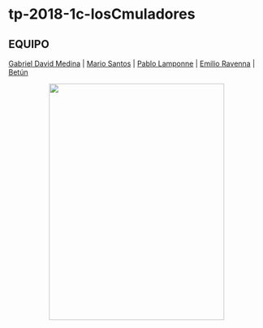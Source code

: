 # tp-2018-1c-losCmuladores

## EQUIPO

  [Gabriel David Medina](https://github.com/JulianColaiacovo)
| [Mario Santos](https://github.com/ngoreico)
| [Pablo Lamponne](https://github.com/EzequielFigueroaFornaro)
| [Emilio Ravenna](https://github.com/diegoEsquivel16)
| [Betún](https://github.com/LucianaNapolillo)


<p align="center">
  <img width="345" height="466" src="https://media.ratingcero.com/adjuntos/154/imagenes/022/164/0022164033.jpg" />
</p>